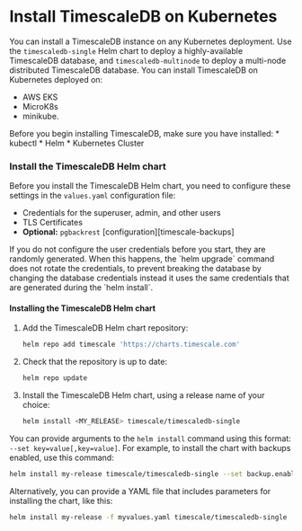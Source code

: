 # Install TimescaleDB on Kubernetes
You can install a TimescaleDB instance on any Kubernetes deployment. Use the `timescaledb-single` Helm chart to deploy a highly-available TimescaleDB database, and `timescaledb-multinode` to deploy a multi-node distributed TimescaleDB database. You can install TimescaleDB on Kubernetes deployed on:
* AWS EKS
* MicroK8s
* minikube. 

<highlight type="important">
Before you begin installing TimescaleDB, make sure you have installed:
* kubectl
* Helm
* Kubernetes Cluster
</highlight>

### Install the TimescaleDB Helm chart
Before you install the TimescaleDB Helm chart, you need to configure these
settings in the `values.yaml` configuration file:
*   Credentials for the superuser, admin, and other users
*   TLS Certificates
*   **Optional:** `pgbackrest` [configuration][timescale-backups]

<highlight type="note">
If you do not configure the user credentials before you start, they are randomly
generated. When this happens, the `helm upgrade` command does not rotate the
credentials, to prevent breaking the database by changing the database
credentials instead it uses the same credentials that are generated during the
`helm install`.
</highlight>

<procedure>

#### Installing the TimescaleDB Helm chart
1.  Add the TimescaleDB Helm chart repository:
    ```bash
    helm repo add timescale 'https://charts.timescale.com'
    ```
1.  Check that the repository is up to date:
    ```bash
    helm repo update
    ```
1.  Install the TimescaleDB Helm chart, using a release name of your choice:
    ```bash
    helm install <MY_RELEASE> timescale/timescaledb-single
    ```

</procedure>

You can provide arguments to the `helm install` command using this format:
`--set key=value[,key=value]`. For example, to install the  chart with backups
enabled, use this command:
```bash
helm install my-release timescale/timescaledb-single --set backup.enabled=true
```

Alternatively, you can provide a YAML file that includes parameters for
installing the chart, like this:
```bash
helm install my-release -f myvalues.yaml timescale/timescaledb-single
```

